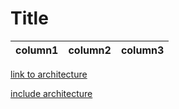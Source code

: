 # Title

column1|column2|column3
---|---|---

[link to architecture](links.md)

[include architecture](links.md?INCLUDE)
